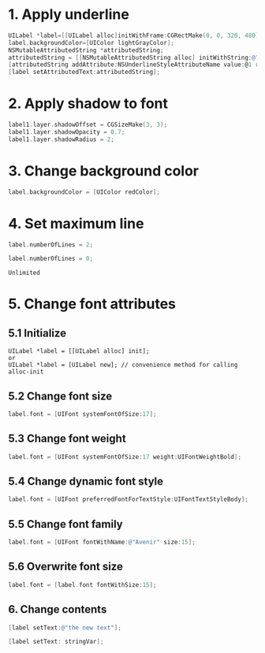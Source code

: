 # 1. Apply underline

```objective-c
UILabel *label=[[UILabel alloc]initWithFrame:CGRectMake(0, 0, 320, 480)];
label.backgroundColor=[UIColor lightGrayColor];
NSMutableAttributedString *attributedString;
attributedString = [[NSMutableAttributedString alloc] initWithString:@"Apply Underlining"];
[attributedString addAttribute:NSUnderlineStyleAttributeName value:@1 range:NSMakeRange(0, [attributedString length])];
[label setAttributedText:attributedString];
```

# 2. Apply shadow to font

```objective-c
label1.layer.shadowOffset = CGSizeMake(3, 3);
label1.layer.shadowOpacity = 0.7;
label1.layer.shadowRadius = 2;
```

# 3. Change background color

```objective-c
label.backgroundColor = [UIColor redColor];
```

# 4. Set maximum line

```objective-c
label.numberOfLines = 2;
```

```objective-c
label.numberOfLines = 0;
```

`Unlimited`

# 5. Change font attributes

## 5.1 Initialize

```objective c
UILabel *label = [[UILabel alloc] init];
or
UILabel *label = [UILabel new]; // convenience method for calling alloc-init
```

## 5.2 Change font size

```objective-c
label.font = [UIFont systemFontOfSize:17];
```

## 5.3 Change font weight

```objective-c
label.font = [UIFont systemFontOfSize:17 weight:UIFontWeightBold];
```

## 5.4 Change dynamic font style

```objective-c
label.font = [UIFont preferredFontForTextStyle:UIFontTextStyleBody];
```

## 5.5 Change font family

```objective-c
label.font = [UIFont fontWithName:@"Avenir" size:15];
```

## 5.6 Overwrite font size

```objective-c
label.font = [label.font fontWithSize:15];
```

## 6. Change contents

```objective-c
[label setText:@"the new text"];
```

```objective-c
[label setText: stringVar];
```
